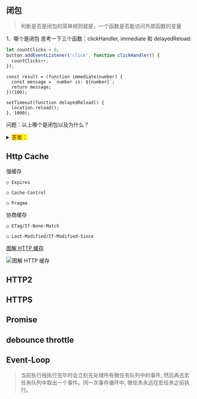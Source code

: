 ## 闭包
> 判断是否是闭包的简单规则就是，一个函数是否能访问外部函数的变量

1、哪个是闭包
思考一下三个函数：clickHandler, immediate 和 delayedReload:
```js
let countClicks = 0;
button.addEventListener('click', function clickHandler() {
  countClicks++;
});
```
```
const result = (function immediate(number) {
  const message = `number is: ${number}`;
  return message;
})(100);
```
```
setTimeout(function delayedReload() {
  location.reload();
}, 1000);
``` 
问题：以上哪个是闭包以及为什么？

<details>
  <summary><mark><font color=darkred>答案：</font></mark></summary>
  
  1. clickHandler函数是闭包，因为它能访问外部的countCLicks。
  
  2. immediate函数不是闭包，因为它没有访问到外部的任何一个变量。
  
  3. delayedReload函数是闭包，因为它访问到全局变量location，也就是最顶层的函数域。
</details>




## Http Cache

  强缓存
  
    ○ Expires
    
    ○ Cache-Control
    
    ○ Pragma
    
  协商缓存
  
    ○ ETag/If-None-Match
    
    ○ Last-Modified/If-Modified-Since
    

  [图解 HTTP 缓存](https://www.zoo.team/article/http-cache)
 
 ![图解 HTTP 缓存](http://misc.freemanzhao.top/http-cache.jpg)
 
 
 ## HTTP2 
 
 
 ## HTTPS
 
 ## Promise
  
 ## debounce throttle  
 
 
 ## Event-Loop 
 
  > 当前执行栈执行完毕时会立刻先处理所有微任务队列中的事件, 然后再去宏任务队列中取出一个事件。同一次事件循环中, 微任务永远在宏任务之前执行。
 
 
 
 
